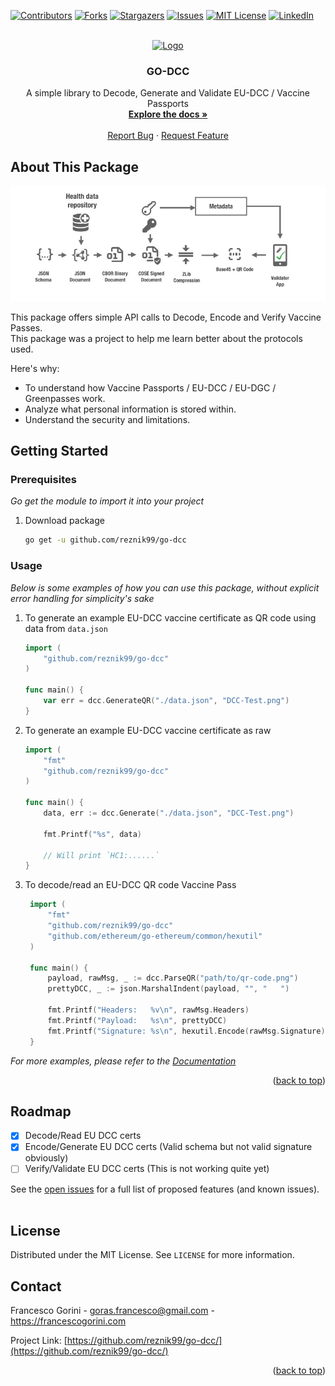 <div id="top"></div>


[![Contributors][contributors-shield]][contributors-url]
[![Forks][forks-shield]][forks-url]
[![Stargazers][stars-shield]][stars-url]
[![Issues][issues-shield]][issues-url]
[![MIT License][license-shield]][license-url]
[![LinkedIn][linkedin-shield]][linkedin-url]



<!-- PROJECT LOGO -->
<br />
<div align="center">
  <a href="https://github.com/reznik99/go-dcc">
    <img src="https://cdn.icon-icons.com/icons2/2699/PNG/512/golang_logo_icon_171073.png" alt="Logo" width="80" height="80">
  </a>

  <h3 align="center">GO-DCC</h3>

  <p align="center">
    A simple library to Decode, Generate and Validate EU-DCC / Vaccine Passports 
    <br />
    <a href="https://pkg.go.dev/github.com/reznik99/go-dcc"><strong>Explore the docs »</strong></a>
    <br />
    <br />
    <a href="https://github.com/reznik99/go-dcc/issues">Report Bug</a>
    ·
    <a href="https://github.com/reznik99/go-dcc/issues">Request Feature</a>
  </p>
</div>




## About This Package

[![Product Name Screen Shot][screenshot]](https://example.com)

This package offers simple API calls to Decode, Encode and Verify Vaccine Passes.
<br>
This package was a project to help me learn better about the protocols used.

Here's why:
* To understand how Vaccine Passports / EU-DCC / EU-DGC / Greenpasses work.
* Analyze what personal information is stored within.
* Understand the security and limitations.




<!-- GETTING STARTED -->
## Getting Started


### Prerequisites

_Go get the module to import it into your project_

1. Download package
    ```sh
    go get -u github.com/reznik99/go-dcc
    ```

### Usage

_Below is some examples of how you can use this package, without explicit error handling for simplicity's sake_

1. To generate an example EU-DCC vaccine certificate as QR code using data from `data.json`
   ```go
   import (
       "github.com/reznik99/go-dcc"
   )

   func main() {
       var err = dcc.GenerateQR("./data.json", "DCC-Test.png")
   }
   ```
2. To generate an example EU-DCC vaccine certificate as raw
   ```go
   import (
       "fmt"
       "github.com/reznik99/go-dcc"
   )

   func main() {
       data, err := dcc.Generate("./data.json", "DCC-Test.png")

       fmt.Printf("%s", data)

       // Will print `HC1:......`
   }
   ```
3. To decode/read an EU-DCC QR code Vaccine Pass
   ```go
    import (
        "fmt"
        "github.com/reznik99/go-dcc"
        "github.com/ethereum/go-ethereum/common/hexutil"
    )

    func main() {
        payload, rawMsg, _ := dcc.ParseQR("path/to/qr-code.png")
        prettyDCC, _ := json.MarshalIndent(payload, "", "	")

        fmt.Printf("Headers:   %v\n", rawMsg.Headers)
        fmt.Printf("Payload:   %s\n", prettyDCC)
        fmt.Printf("Signature: %s\n", hexutil.Encode(rawMsg.Signature))
    }
   ```



_For more examples, please refer to the [Documentation](https://pkg.go.dev/github.com/reznik99/go-dcc)_

<p align="right">(<a href="#top">back to top</a>)</p>



<!-- ROADMAP -->
## Roadmap

- [x] Decode/Read EU DCC certs
- [x] Encode/Generate EU DCC certs (Valid schema but not valid signature obviously)
- [ ] Verify/Validate EU DCC certs (This is not working quite yet)

See the [open issues](https://github.com/reznik99/go-dcc/Best-README-Template/issues) for a full list of proposed features (and known issues).
<br>
<br>



<!-- LICENSE -->
## License

Distributed under the MIT License. See `LICENSE` for more information.



<!-- CONTACT -->
## Contact

Francesco Gorini - goras.francesco@gmail.com - https://francescogorini.com

Project Link: [https://github.com/reznik99/go-dcc/](https://github.com/reznik99/go-dcc/)

<p align="right">(<a href="#top">back to top</a>)</p>




<!-- MARKDOWN LINKS & IMAGES -->
<!-- https://www.markdownguide.org/basic-syntax/#reference-style-links -->
[contributors-shield]: https://img.shields.io/github/contributors/reznik99/go-dcc.svg?style=for-the-badge
[contributors-url]: https://github.com/reznik99/go-dcc/graphs/contributors
[forks-shield]: https://img.shields.io/github/forks/reznik99/go-dcc.svg?style=for-the-badge
[forks-url]: https://github.com/reznik99/go-dcc/network/members
[stars-shield]: https://img.shields.io/github/stars/reznik99/go-dcc.svg?style=for-the-badge
[stars-url]: https://github.com/reznik99/go-dcc/stargazers
[issues-shield]: https://img.shields.io/github/issues/reznik99/go-dcc?style=for-the-badge
[issues-url]: https://github.com/reznik99/go-dcc/issues
[license-shield]: https://img.shields.io/github/license/reznik99/go-dcc?style=for-the-badge
[license-url]: https://github.com/reznik99/go-dcc/blob/master/LICENSE
[linkedin-shield]: https://img.shields.io/badge/-LinkedIn-black.svg?style=for-the-badge&logo=linkedin&colorB=555
[linkedin-url]: https://www.linkedin.com/in/francesco-gorini-b334861a6/
[screenshot]: res/read-me-banner.jpg
